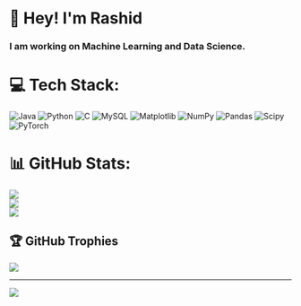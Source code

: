 # 💫 Hey! I'm Rashid
### I am working on Machine Learning and Data Science.



# 💻 Tech Stack:
![Java](https://img.shields.io/badge/java-%23ED8B00.svg?style=for-the-badge&logo=openjdk&logoColor=white) ![Python](https://img.shields.io/badge/python-3670A0?style=for-the-badge&logo=python&logoColor=ffdd54) ![C](https://img.shields.io/badge/c-%2300599C.svg?style=for-the-badge&logo=c&logoColor=white) ![MySQL](https://img.shields.io/badge/mysql-%2300000f.svg?style=for-the-badge&logo=mysql&logoColor=white) ![Matplotlib](https://img.shields.io/badge/Matplotlib-%23ffffff.svg?style=for-the-badge&logo=Matplotlib&logoColor=black) ![NumPy](https://img.shields.io/badge/numpy-%23013243.svg?style=for-the-badge&logo=numpy&logoColor=white) ![Pandas](https://img.shields.io/badge/pandas-%23150458.svg?style=for-the-badge&logo=pandas&logoColor=white) ![Scipy](https://img.shields.io/badge/SciPy-%230C55A5.svg?style=for-the-badge&logo=scipy&logoColor=%white) ![PyTorch](https://img.shields.io/badge/PyTorch-%23EE4C2C.svg?style=for-the-badge&logo=PyTorch&logoColor=white)
# 📊 GitHub Stats:
![](https://github-readme-stats.vercel.app/api?username=Rashid-Shocho&theme=dark&hide_border=false&include_all_commits=true&count_private=true)<br/>
![](https://github-readme-streak-stats.herokuapp.com/?user=Rashid-Shocho&theme=dark&hide_border=false)<br/>
![](https://github-readme-stats.vercel.app/api/top-langs/?username=Rashid-Shocho&theme=dark&hide_border=false&include_all_commits=true&count_private=true&layout=compact)

## 🏆 GitHub Trophies
![](https://github-profile-trophy.vercel.app/?username=Rashid-Shocho&theme=radical&no-frame=true&no-bg=false&margin-w=4)



---
[![](https://visitcount.itsvg.in/api?id=Rashid-Shocho&icon=3&color=11)](https://visitcount.itsvg.in)

<!-- Proudly created with GPRM ( https://gprm.itsvg.in ) -->
